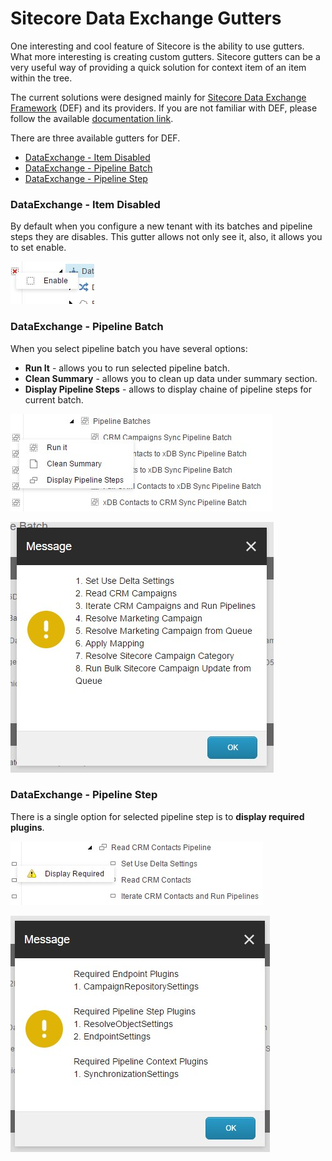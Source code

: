 # Sitecore Data Exchange Gutters
One interesting and cool feature of Sitecore is the ability to use gutters. What more interesting is creating custom gutters. Sitecore gutters can be a very useful way of providing a quick solution for context item of an item within the tree.

The current solutions were designed mainly for [Sitecore Data Exchange Framework](https://dev.sitecore.net/Downloads/Data_Exchange_Framework.aspx) (DEF) and its providers. If you are not familiar with DEF, please follow the available [documentation link](http://integrationsdn.sitecore.net/DataExchangeFramework/v1.2/).

There are three available gutters for DEF.
* [DataExchange - Item Disabled](#dataexchange---item-disabled)
* [DataExchange - Pipeline Batch](#dataexchange---pipeline-batch)
* [DataExchange - Pipeline Step](#dataexchange---pipeline-step)

### DataExchange - Item Disabled
By default when you configure a new tenant with its batches and pipeline steps they are disables. This gutter allows not only see it, also, it allows you to set enable.

![Gutter Item Disabled](/source/images/gutter-enable.jpg)

### DataExchange - Pipeline Batch
When you select pipeline batch you have several options:
* **Run It** - allows you to run selected pipeline batch.
* **Clean Summary** - allows you to clean up data under summary section.
* **Display Pipeline Steps** - allows to display chaine of pipeline steps for current batch.

![Gutter Pipeline Batch](/source/images/gutter-pipeline-batch.jpg)

![Command Pipeline Batch](/source/images/command-show-pipeline-steps.jpg)

### DataExchange - Pipeline Step
There is a single option for selected pipeline step is to **display required plugins**.

![Gutter Pipeline Step](/source/images/gutter-pipeline-step.jpg)

![Command Required Plugins](/source/images/command-required.jpg)



